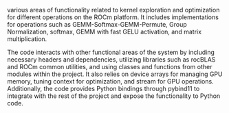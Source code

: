 various areas of functionality related to kernel exploration and optimization for different operations on the ROCm platform. It includes implementations for operations such as GEMM-Softmax-GEMM-Permute, Group Normalization, softmax, GEMM with fast GELU activation, and matrix multiplication. 

The code interacts with other functional areas of the system by including necessary headers and dependencies, utilizing libraries such as rocBLAS and ROCm common utilities, and using classes and functions from other modules within the project. It also relies on device arrays for managing GPU memory, tuning context for optimization, and stream for GPU operations. Additionally, the code provides Python bindings through pybind11 to integrate with the rest of the project and expose the functionality to Python code.